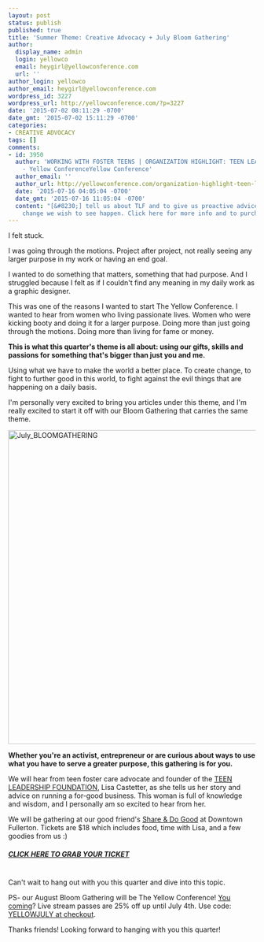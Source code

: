 ```yaml
---
layout: post
status: publish
published: true
title: 'Summer Theme: Creative Advocacy + July Bloom Gathering'
author:
  display_name: admin
  login: yellowco
  email: heygirl@yellowconference.com
  url: ''
author_login: yellowco
author_email: heygirl@yellowconference.com
wordpress_id: 3227
wordpress_url: http://yellowconference.com/?p=3227
date: '2015-07-02 08:11:29 -0700'
date_gmt: '2015-07-02 15:11:29 -0700'
categories:
- CREATIVE ADVOCACY
tags: []
comments:
- id: 3950
  author: 'WORKING WITH FOSTER TEENS | ORGANIZATION HIGHLIGHT: TEEN LEADERSHIP FOUNDATION
    - Yellow ConferenceYellow Conference'
  author_email: ''
  author_url: http://yellowconference.com/organization-highlight-teen-leadership-foundation/
  date: '2015-07-16 04:05:04 -0700'
  date_gmt: '2015-07-16 11:05:04 -0700'
  content: "[&#8230;] tell us about TLF and to give us proactive advice on being the
    change we wish to see happen. Click here for more info and to purchase [&#8230;]"
---
```

<p>I felt stuck.</p>
<p>I was going through the motions. Project after project, not really seeing any larger purpose in my work or having an end goal.</p>
<p>I wanted to do something that matters, something that had purpose. And I struggled because I felt as if I couldn't find any meaning in my daily work as a graphic designer.</p>
<p>This was one of the reasons I wanted to start The Yellow Conference. I wanted to hear from women who living passionate lives. Women who were kicking booty and doing it for a larger purpose. Doing more than just going through the motions. Doing more than living for fame or money.</p>
<p><strong>This is what this quarter's theme is all about: using our gifts, skills and passions for something that's bigger than just you and me.</strong></p>
<p>Using what we have to make the world a better place. To create change, to fight to further good in this world, to fight against the evil things that are happening on a daily basis.</p>
<p>I'm personally very excited to bring you articles under this theme, and I'm really excited to start it off with our Bloom Gathering&nbsp;that carries the same theme.</p>
<p><a href="http://yellowconference.com/wp-content/uploads/2015/07/July_BLOOMGATHERING.jpg"><img class=" size-full wp-image-3228 alignleft" src="http://yellowconference.com/wp-content/uploads/2015/07/July_BLOOMGATHERING.jpg" alt="July_BLOOMGATHERING" width="700" height="638" /></a></p>
<p><strong>Whether you're an activist, entrepreneur or are curious&nbsp;about ways to use what you have to serve a greater purpose, this gathering is for you.</strong></p>
<p>We will hear from teen foster care advocate and founder of the <a href="teenleadershipfoundation.com" target="_blank">TEEN LEADERSHIP FOUNDATION</a>, Lisa Castetter, as she tells us her story and advice on running a for-good business. This woman is full of knowledge and wisdom, and&nbsp;I personally am so excited to hear from her.</p>
<p>We will be gathering at our good friend's <a href="http://www.shareanddogood.com/" target="_blank">Share &amp; Do Good</a> at Downtown Fullerton. Tickets are $18 which&nbsp;includes food, time with Lisa, and a few goodies from us :)</p>
<h5><a href="https://ti.to/yellowconference/july-bloom-gathering" target="_blank">CLICK HERE TO GRAB YOUR TICKET</a></h5><br />
Can't wait to hang out with you this quarter and dive into this topic.</p>
<p>PS- our August Bloom Gathering will be The Yellow Conference! <a href="https://ti.to/yellowconference/yellow-conference-2015" target="_blank">You coming</a>? Live stream passes are 25% off up until July 4th. Use code: <a href="https://ti.to/yellowconference/yellow-conference-2015/discount/YELLOWJULY" target="_blank">YELLOWJULY at checkout</a>.</p>
<p>Thanks friends! Looking forward to hanging with you this quarter!</p>
